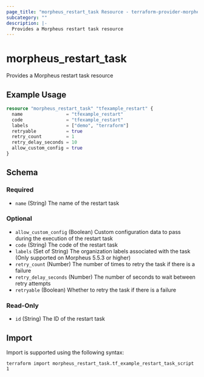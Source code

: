 ```yaml
---
page_title: "morpheus_restart_task Resource - terraform-provider-morpheus"
subcategory: ""
description: |-
  Provides a Morpheus restart task resource
---
```


# morpheus_restart_task

Provides a Morpheus restart task resource

## Example Usage

```terraform
resource "morpheus_restart_task" "tfexample_restart" {
  name                = "tfexample_restart"
  code                = "tfexample_restart"
  labels              = ["demo", "terraform"]
  retryable           = true
  retry_count         = 1
  retry_delay_seconds = 10
  allow_custom_config = true
}
```

<!-- schema generated by tfplugindocs -->
## Schema

### Required

- `name` (String) The name of the restart task

### Optional

- `allow_custom_config` (Boolean) Custom configuration data to pass during the execution of the restart task
- `code` (String) The code of the restart task
- `labels` (Set of String) The organization labels associated with the task (Only supported on Morpheus 5.5.3 or higher)
- `retry_count` (Number) The number of times to retry the task if there is a failure
- `retry_delay_seconds` (Number) The number of seconds to wait between retry attempts
- `retryable` (Boolean) Whether to retry the task if there is a failure

### Read-Only

- `id` (String) The ID of the restart task

## Import

Import is supported using the following syntax:

```shell
terraform import morpheus_restart_task.tf_example_restart_task_script 1
```
